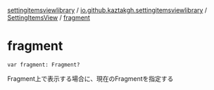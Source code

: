 [settingitemsviewlibrary](../../index.md) / [io.github.kaztakgh.settingitemsviewlibrary](../index.md) / [SettingItemsView](index.md) / [fragment](./fragment.md)

# fragment

`var fragment: Fragment?`

Fragment上で表示する場合に、現在のFragmentを指定する

